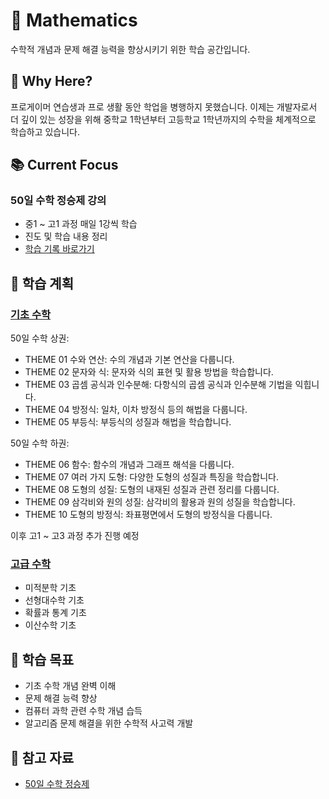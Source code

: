 # 🔢 Mathematics

수학적 개념과 문제 해결 능력을 향상시키기 위한 학습 공간입니다.

## 🎯 Why Here?
프로게이머 연습생과 프로 생활 동안 학업을 병행하지 못했습니다. 이제는 개발자로서 더 깊이 있는 성장을 위해 중학교 1학년부터 고등학교 1학년까지의 수학을 체계적으로 학습하고 있습니다.

## 📚 Current Focus
### 50일 수학 정승제 강의
- 중1 ~ 고1 과정 매일 1강씩 학습
- 진도 및 학습 내용 정리
- [학습 기록 바로가기](./study_logs/README.md)

## 📝 학습 계획
### [기초 수학](./basics/README.md)
50일 수학 상권:
- THEME 01 수와 연산: 수의 개념과 기본 연산을 다룹니다.
- THEME 02 문자와 식: 문자와 식의 표현 및 활용 방법을 학습합니다.
- THEME 03 곱셈 공식과 인수분해: 다항식의 곱셈 공식과 인수분해 기법을 익힙니다.
- THEME 04 방정식: 일차, 이차 방정식 등의 해법을 다룹니다.
- THEME 05 부등식: 부등식의 성질과 해법을 학습합니다.

50일 수학 하권:
- THEME 06 함수: 함수의 개념과 그래프 해석을 다룹니다.
- THEME 07 여러 가지 도형: 다양한 도형의 성질과 특징을 학습합니다.
- THEME 08 도형의 성질: 도형의 내재된 성질과 관련 정리를 다룹니다.
- THEME 09 삼각비와 원의 성질: 삼각비의 활용과 원의 성질을 학습합니다.
- THEME 10 도형의 방정식: 좌표평면에서 도형의 방정식을 다룹니다.

이후 고1 ~ 고3 과정 추가 진행 예정

### [고급 수학](./advanced/README.md)
- 미적분학 기초
- 선형대수학 기초
- 확률과 통계 기초
- 이산수학 기초

## 🎯 학습 목표
- 기초 수학 개념 완벽 이해
- 문제 해결 능력 향상
- 컴퓨터 과학 관련 수학 개념 습득
- 알고리즘 문제 해결을 위한 수학적 사고력 개발

## 📖 참고 자료
- [50일 수학 정승제](https://www.ebsi.co.kr/ebs/pot/potg/retrieveSeriesSubjectList.ebs?seriesGrpId=PKG_0044&seriesId=PRO_1071)